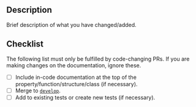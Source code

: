 ## Description

Brief description of what you have changed/added.

## Checklist

The following list must only be fulfilled by code-changing PRs. If you are making changes on the documentation, ignore these.

-   [ ] Include in-code documentation at the top of the property/function/structure/class (if necessary).
-   [ ] Merge to [`develop`](https://github.com/dehesa/CodableCSV/tree/develop).
-   [ ] Add to existing tests or create new tests (if necessary).
